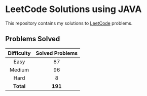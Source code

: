 # LeetCode Solutions using JAVA

This repository contains my solutions to [LeetCode](https://leetcode.com/) problems.

## Problems Solved

| Difficulty | Solved Problems |
|:----------:|:---------------:|
|    Easy    |       87        |
|   Medium   |       96        |
|    Hard    |        8        |
| **Total**  |     **191**     |
